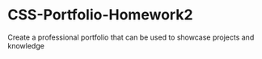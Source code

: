 # CSS-Portfolio-Homework2
Create a professional portfolio that can be used to showcase projects and knowledge
